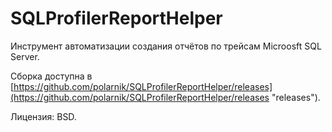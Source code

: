 SQLProfilerReportHelper
=======================

Инструмент автоматизации создания отчётов по трейсам Microosft SQL Server.

Сборка доступна в [https://github.com/polarnik/SQLProfilerReportHelper/releases](https://github.com/polarnik/SQLProfilerReportHelper/releases "releases").

Лицензия: BSD.
